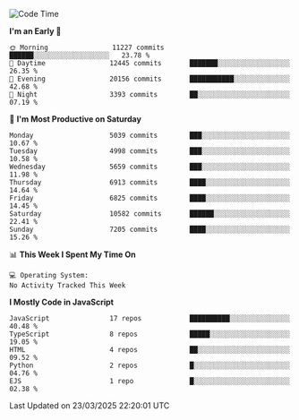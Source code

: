 <!--START_SECTION:waka-->
![Code Time](http://img.shields.io/badge/Code%20Time-3%2C498%20hrs%2059%20mins-blue)

**I'm an Early 🐤** 

```text
🌞 Morning                11227 commits       ██████░░░░░░░░░░░░░░░░░░░   23.78 % 
🌆 Daytime                12445 commits       ███████░░░░░░░░░░░░░░░░░░   26.35 % 
🌃 Evening                20156 commits       ███████████░░░░░░░░░░░░░░   42.68 % 
🌙 Night                  3393 commits        ██░░░░░░░░░░░░░░░░░░░░░░░   07.19 % 
```
📅 **I'm Most Productive on Saturday** 

```text
Monday                   5039 commits        ███░░░░░░░░░░░░░░░░░░░░░░   10.67 % 
Tuesday                  4998 commits        ███░░░░░░░░░░░░░░░░░░░░░░   10.58 % 
Wednesday                5659 commits        ███░░░░░░░░░░░░░░░░░░░░░░   11.98 % 
Thursday                 6913 commits        ████░░░░░░░░░░░░░░░░░░░░░   14.64 % 
Friday                   6825 commits        ████░░░░░░░░░░░░░░░░░░░░░   14.45 % 
Saturday                 10582 commits       ██████░░░░░░░░░░░░░░░░░░░   22.41 % 
Sunday                   7205 commits        ████░░░░░░░░░░░░░░░░░░░░░   15.26 % 
```


📊 **This Week I Spent My Time On** 

```text
💻 Operating System: 
No Activity Tracked This Week
```

**I Mostly Code in JavaScript** 

```text
JavaScript               17 repos            ██████████░░░░░░░░░░░░░░░   40.48 % 
TypeScript               8 repos             █████░░░░░░░░░░░░░░░░░░░░   19.05 % 
HTML                     4 repos             ██░░░░░░░░░░░░░░░░░░░░░░░   09.52 % 
Python                   2 repos             █░░░░░░░░░░░░░░░░░░░░░░░░   04.76 % 
EJS                      1 repo              █░░░░░░░░░░░░░░░░░░░░░░░░   02.38 % 
```




 Last Updated on 23/03/2025 22:20:01 UTC
<!--END_SECTION:waka-->

<!--
**likaiqiang/likaiqiang** is a ✨ _special_ ✨ repository because its `README.md` (this file) appears on your GitHub profile.

Here are some ideas to get you started:

- 🔭 I’m currently working on ...
- 🌱 I’m currently learning ...
- 👯 I’m looking to collaborate on ...
- 🤔 I’m looking for help with ...
- 💬 Ask me about ...
- 📫 How to reach me: ...
- 😄 Pronouns: ...
- ⚡ Fun fact: ...
-->
